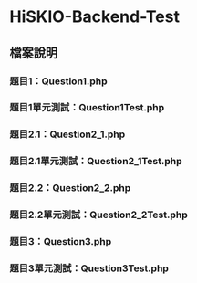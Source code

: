 # HiSKIO-Backend-Test
## 檔案說明
### 題目1：Question1.php
### 題目1單元測試：Question1Test.php
### 題目2.1：Question2_1.php
### 題目2.1單元測試：Question2_1Test.php
### 題目2.2：Question2_2.php
### 題目2.2單元測試：Question2_2Test.php
### 題目3：Question3.php
### 題目3單元測試：Question3Test.php
